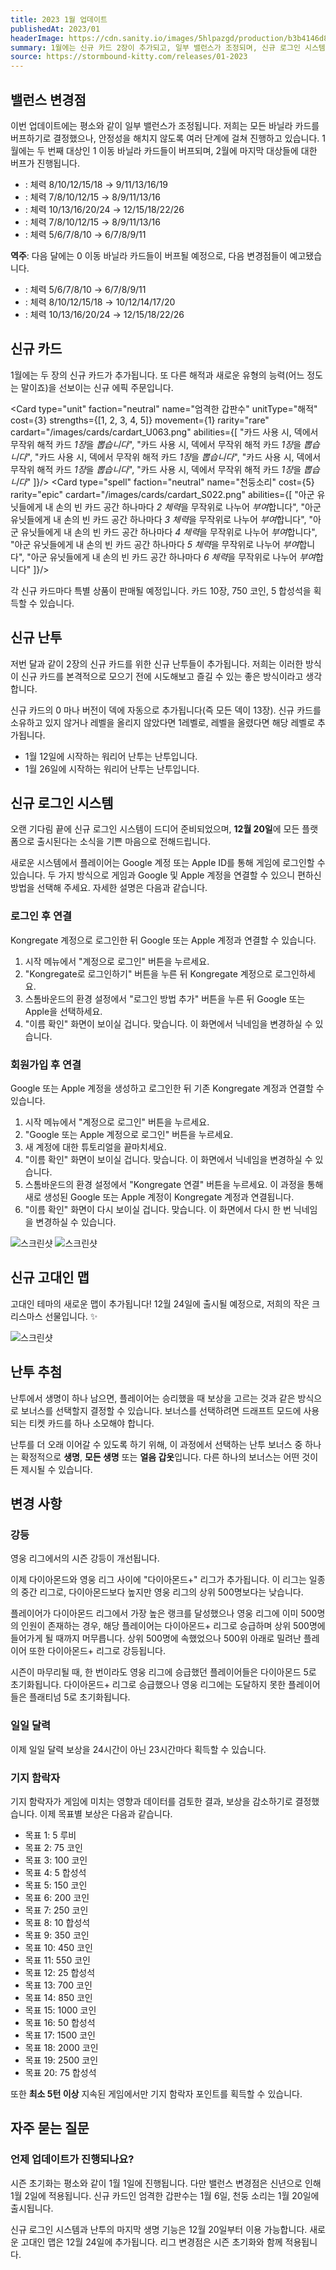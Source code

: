 ```yaml
---
title: 2023 1월 업데이트
publishedAt: 2023/01
headerImage: https://cdn.sanity.io/images/5hlpazgd/production/b3b4146d867a9888d2eb422ed2dc50768f59eee9-1920x622.png
summary: 1월에는 신규 카드 2장이 추가되고, 일부 밸런스가 조정되며, 신규 로그인 시스템이 적용됩니다!
source: https://stormbound-kitty.com/releases/01-2023
---
```


<script>
    import Old from "$components/Old.svelte";
    import ImageBlock from "$components/ImageBlock.svelte";
    import FlexibleList from "$components/FlexibleList.svelte";
    import Icon from "$components/Icon.svelte";
    import Card from "$components/Card.svelte";
    import CardLink from "$components/CardLink.svelte";
    import Comment from "$components/Comment.svelte";
    import DiscountedBrawl from "$components/DiscountedBrawl.md";
</script>

## 밸런스 변경점
이번 업데이트에는 평소와 같이 일부 밸런스가 조정됩니다. 저희는 모든 바닐라 카드를 버프하기로 결정했으나, 안정성을 해치지 않도록 여러 단계에 걸쳐 진행하고 있습니다. 1월에는 두 번째 대상인 1 이동 바닐라 카드들이 버프되며, 2월에 마지막 대상들에 대한 버프가 진행됩니다.

  - <CardLink target="전쟁 베테랑" />: 체력 <Old>8/10/12/15/18</Old> → 9/11/13/16/19
  - <CardLink target="아이스 드로플링" />: 체력 <Old>7/8/10/12/15</Old> → 8/9/11/13/16
  - <CardLink target="연산자" />: 체력 <Old>10/13/16/20/24</Old> → 12/15/18/22/26
  - <CardLink target="대리자" />: 체력 <Old>7/8/10/12/15</Old> → 8/9/11/13/16
  - <CardLink target="영웅적인 병사" />: 체력 <Old>5/6/7/8/10</Old> → 6/7/8/9/11

<Comment>

**역주**: 다음 달에는 0 이동 바닐라 카드들이 버프될 예정으로, 다음 변경점들이 예고됐습니다.

  - <CardLink target="선실의 여인" />: 체력 5/6/7/8/10 → 6/7/8/9/11
  - <CardLink target="뱃멀미 경비원" />: 체력 8/10/12/15/18 → 10/12/14/17/20
  - <CardLink target="거침없는 광신도" />: 체력 10/13/16/20/24 → 12/15/18/22/26

</Comment>

## 신규 카드
1월에는 두 장의 신규 카드가 추가됩니다. 또 다른 해적과 새로운 유형의 능력(어느 정도는 말이죠)을 선보이는 신규 에픽 주문입니다.

<Card type="unit" faction="neutral" name="엄격한 갑판수" unitType="해적" cost={3} strengths={[1, 2, 3, 4, 5]} movement={1} rarity="rare" cardart="/images/cards/cardart_U063.png" abilities={[
    "카드 사용 시, 덱에서 무작위 해적 카드 *1장*을 *뽑습니다*",
    "카드 사용 시, 덱에서 무작위 해적 카드 *1장*을 *뽑습니다*",
    "카드 사용 시, 덱에서 무작위 해적 카드 *1장*을 *뽑습니다*",
    "카드 사용 시, 덱에서 무작위 해적 카드 *1장*을 *뽑습니다*",
    "카드 사용 시, 덱에서 무작위 해적 카드 *1장*을 *뽑습니다*"
]}/>
<Card type="spell" faction="neutral" name="천둥소리" cost={5} rarity="epic" cardart="/images/cards/cardart_S022.png" abilities={[
    "아군 유닛들에게 내 손의 빈 카드 공간 하나마다 *2 체력*을 무작위로 나누어 *부여*합니다",
    "아군 유닛들에게 내 손의 빈 카드 공간 하나마다 *3 체력*을 무작위로 나누어 *부여*합니다",
    "아군 유닛들에게 내 손의 빈 카드 공간 하나마다 *4 체력*을 무작위로 나누어 *부여*합니다",
    "아군 유닛들에게 내 손의 빈 카드 공간 하나마다 *5 체력*을 무작위로 나누어 *부여*합니다",
    "아군 유닛들에게 내 손의 빈 카드 공간 하나마다 *6 체력*을 무작위로 나누어 *부여*합니다"
]}/>

각 신규 카드마다 특별 상품이 판매될 예정입니다. 카드 10장, <Icon type="coin" /> 750 코인, <Icon type="stone" /> 5 합성석을 획득할 수 있습니다.

## 신규 난투
저번 달과 같이 2장의 신규 카드를 위한 신규 난투들이 추가됩니다. 저희는 이러한 방식이 신규 카드를 본격적으로 모으기 전에 시도해보고 즐길 수 있는 좋은 방식이라고 생각합니다.

신규 카드의 0 마나 버전이 덱에 자동으로 추가됩니다(즉 모든 덱이 13장). 신규 카드를 소유하고 있지 않거나 레벨을 올리지 않았다면 1레벨로, 레벨을 올렸다면 해당 레벨로 추가됩니다.

  - 1월 12일에 시작하는 워리어 난투는 <CardLink target="엄격한 갑판수" /> 난투입니다.
  - 1월 26일에 시작하는 워리어 난투는 <CardLink target="천둥소리" /> 난투입니다.

## 신규 로그인 시스템
오랜 기다림 끝에 신규 로그인 시스템이 드디어 준비되었으며, **12월 20일**에 모든 플랫폼으로 출시된다는 소식을 기쁜 마음으로 전해드립니다.

새로운 시스템에서 플레이어는 Google 계정 또는 Apple ID를 통해 게임에 로그인할 수 있습니다. 두 가지 방식으로 게임과 Google 및 Apple 계정을 연결할 수 있으니 편하신 방법을 선택해 주세요. 자세한 설명은 다음과 같습니다.

### 로그인 후 연결
Kongregate 계정으로 로그인한 뒤 Google 또는 Apple 계정과 연결할 수 있습니다.

  1. 시작 메뉴에서 "계정으로 로그인" 버튼을 누르세요.
  2. "Kongregate로 로그인하기" 버튼을 누른 뒤 Kongregate 계정으로 로그인하세요.
  3. 스톰바운드의 환경 설정에서 "로그인 방법 추가" 버튼을 누른 뒤 Google 또는 Apple을 선택하세요.
  4. "이름 확인" 화면이 보이실 겁니다. 맞습니다. 이 화면에서 닉네임을 변경하실 수 있습니다.

### 회원가입 후 연결
Google 또는 Apple 계정을 생성하고 로그인한 뒤 기존 Kongregate 계정과 연결할 수 있습니다.

  1. 시작 메뉴에서 "계정으로 로그인" 버튼을 누르세요.
  2. "Google 또는 Apple 계정으로 로그인" 버튼을 누르세요.
  3. 새 계정에 대한 튜토리얼을 끝마치세요.
  4. "이름 확인" 화면이 보이실 겁니다. 맞습니다. 이 화면에서 닉네임을 변경하실 수 있습니다.
  5. 스톰바운드의 환경 설정에서 "Kongregate 연결" 버튼을 누르세요. 이 과정을 통해 새로 생성된 Google 또는 Apple 계정이 Kongregate 계정과 연결됩니다.
  6. "이름 확인" 화면이 다시 보이실 겁니다. 맞습니다. 이 화면에서 다시 한 번 닉네임을 변경하실 수 있습니다.

<FlexibleList allowOverflow>
    <img alt="스크린샷" src="https://cdn.sanity.io/images/5hlpazgd/production/8d3f1bff75aab55f7359b5e95b624789a3791851-1080x2280.jpg#screenshot" />
    <img alt="스크린샷" src="https://cdn.sanity.io/images/5hlpazgd/production/51b47baad5b311177a62cc8b191e9e1d80a2b89a-1080x2280.jpg#screenshot" />
</FlexibleList>

## 신규 고대인 맵
고대인 테마의 새로운 맵이 추가됩니다! 12월 24일에 출시될 예정으로, 저희의 작은 크리스마스 선물입니다. ✨

<FlexibleList allowOverflow>
    <img alt="스크린샷" src="https://cdn.sanity.io/images/5hlpazgd/production/b2066cb6897cc01a9e217dc2a9f6d8922c74ab17-3840x2160.png#landscape">
</FlexibleList>

## 난투 추첨
<ImageBlock position="right" src="https://cdn.sanity.io/images/5hlpazgd/production/81f717c6a822afa7ad9e2782cafea27420afba4a-1080x2400.jpg#screenshot">

난투에서 생명이 하나 남으면, 플레이어는 승리했을 때 보상을 고르는 것과 같은 방식으로 보너스를 선택할지 결정할 수 있습니다. 보너스를 선택하려면 드래프트 모드에 사용되는 티켓 카드를 하나 소모해야 합니다.

난투를 더 오래 이어갈 수 있도록 하기 위해, 이 과정에서 선택하는 난투 보너스 중 하나는 확정적으로 **생명**, **모든 생명** 또는 **얼음 갑옷**입니다. 다른 하나의 보너스는 어떤 것이든 제시될 수 있습니다.

</ImageBlock>

## 변경 사항
### 강등
영웅 리그에서의 시즌 강등이 개선됩니다.

이제 다이아몬드와 영웅 리그 사이에 "다이아몬드+" 리그가 추가됩니다. 이 리그는 일종의 중간 리그로, 다이아몬드보다 높지만 영웅 리그의 상위 500명보다는 낮습니다.

플레이어가 다이아몬드 리그에서 가장 높은 랭크를 달성했으나 영웅 리그에 이미 500명의 인원이 존재하는 경우, 해당 플레이어는 다이아몬드+ 리그로 승급하며 상위 500명에 들어가게 될 때까지 머무릅니다. 상위 500명에 속했었으나 500위 아래로 밀려난 플레이어 또한 다이아몬드+ 리그로 강등됩니다.

시즌이 마무리될 때, 한 번이라도 영웅 리그에 승급했던 플레이어들은 다이아몬드 5로 초기화됩니다. 다이아몬드+ 리그로 승급했으나 영웅 리그에는 도달하지 못한 플레이어들은 플래티넘 5로 초기화됩니다.

### 일일 달력
이제 일일 달력 보상을 24시간이 아닌 23시간마다 획득할 수 있습니다.

### 기지 함락자
기지 함락자가 게임에 미치는 영향과 데이터를 검토한 결과, 보상을 감소하기로 결정했습니다. 이제 목표별 보상은 다음과 같습니다.

  - 목표 1: <Icon type="ruby" /> 5 루비
  - 목표 2: <Icon type="coin" /> 75 코인
  - 목표 3: <Icon type="coin" /> 100 코인
  - 목표 4: <Icon type="stone" /> 5 합성석
  - 목표 5: <Icon type="coin" /> 150 코인
  - 목표 6: <Icon type="coin" /> 200 코인
  - 목표 7: <Icon type="coin" /> 250 코인
  - 목표 8: <Icon type="stone" /> 10 합성석
  - 목표 9: <Icon type="coin" /> 350 코인
  - 목표 10: <Icon type="coin" /> 450 코인
  - 목표 11: <Icon type="coin" /> 550 코인
  - 목표 12: <Icon type="stone" /> 25 합성석
  - 목표 13: <Icon type="coin" /> 700 코인
  - 목표 14: <Icon type="coin" /> 850 코인
  - 목표 15: <Icon type="coin" /> 1000 코인
  - 목표 16: <Icon type="stone" /> 50 합성석
  - 목표 17: <Icon type="coin" /> 1500 코인
  - 목표 18: <Icon type="coin" /> 2000 코인
  - 목표 19: <Icon type="coin" /> 2500 코인
  - 목표 20: <Icon type="stone" /> 75 합성석

또한 **최소 5턴 이상** 지속된 게임에서만 기지 함락자 포인트를 획득할 수 있습니다.

## 자주 묻는 질문
### 언제 업데이트가 진행되나요?
시즌 초기화는 평소와 같이 1월 1일에 진행됩니다. 다만 밸런스 변경점은 신년으로 인해 1월 2일에 적용됩니다. 신규 카드인 엄격한 갑판수는 1월 6일, 천둥 소리는 1월 20일에 출시됩니다.

신규 로그인 시스템과 난투의 마지막 생명 기능은 12월 20일부터 이용 가능합니다. 새로운 고대인 맵은 12월 24일에 추가됩니다. 리그 변경점은 시즌 초기화와 함께 적용됩니다.